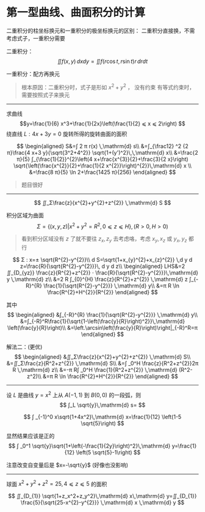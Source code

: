 # 第一型曲线、曲面积分的计算

二重积分的柱坐标换元和一重积分的极坐标换元的区别：
二重积分直接换，不需考虑式子，一重积分需要

二重积分：
$$
∬ f(x,y)\,dxdy=∬ f(r\cos t,r\sin t)r\,drdt
$$

一重积分：配方再换元

>根本原因：二重积分时，式子是形如 $x^2+y^2$ ， 没有约束
有等式约束时，需要按照式子来换元

---

求曲线
$$y=\frac{1}{6} x^3+\frac{1}{2x}\left(\frac{1}{2} ⩽  x ⩽   2\right)
$$
绕直线 $L:4x+3y=0$ 旋转所得的旋转曲面的面积

$$
\begin{aligned}
S&=∫ 2 π r(x) \,\mathrm{d}  s\\
&=∫_{\frac12} ^2 {2 π}\frac{4 x+3 y}{\sqrt{3^2+4^2}} \sqrt{1+(y')^2}\,\,\mathrm{d} x\\
 &=\frac{2 π}{5} ∫_{\frac{1}{2}}^{2}\left(4 x+\frac{x^{3}}{2}+\frac{3}{2 x}\right) \sqrt{\left(\frac{x^{2}}{2}+\frac{1}{2 x^{2}}\right)^{2}}\,\mathrm{d}  x \\
 &=\frac{8 π}{5} \ln 2+\frac{1425 π}{256}
 \end{aligned}
$$

>题目很好

---

$$
∬_Σ\frac{z}{x^{2}+y^{2}+z^{2}} \,\mathrm{d}  S
$$

积分区域为曲面
$$
Σ=\{(x,y,z)|x^2+y^2=R^2,0 ⩽   z ⩽   H \},(R>0,H>0)
$$

>看到积分区域没有 $z$ 了就不要往 $z_x,z_y$ 去考虑咯，考虑 $x_y,x_z$ 或 $y_x,y_z$ 都行

$$
Σ : x=± \sqrt{R^{2}-y^{2}}\\
d S=\sqrt{1+x_{y}^{2}+x_{z}^{2}} \,d y d z=\frac{R}{\sqrt{R^{2}-y^{2}}}\, d y d z\\
\begin{aligned}
LHS&=2 ∬_{D_{yz}} \frac{z}{R^{2}+z^{2}} ⋅ \frac{R}{\sqrt{R^{2}-y^{2}}}\,\mathrm{d}  y \,\mathrm{d}  z\\
&=2 R ∫_{0}^{H} \frac{z}{R^{2}+z^{2}} \,\mathrm{d}  z ∫_{-R}^{R} \frac{1}{\sqrt{R^{2}-y^{2}}} \,\mathrm{d}  y\\
&=π R \ln \frac{R^{2}+H^{2}}{R^{2}}
\end{aligned}
$$

其中
$$
\begin{aligned}
&∫_{-R}^{R} \frac{1}{\sqrt{R^{2}-y^{2}}} \,\mathrm{d}  y\\
&=∫_{-R}^R\frac{1}{\sqrt{1-\left(\frac{y}{R}\right)^2}}\,\mathrm{d} \left(\frac{y}{R}\right)\\
&=\left.\arcsin\left(\frac{y}{R}\right)\right|_{-R}^R=π
\end{aligned}
$$

解法二：(更优)
$$
\begin{aligned}
&∬_Σ\frac{z}{x^{2}+y^{2}+z^{2}} \,\mathrm{d}  S\\
&=∬_Σ\frac{z}{R^2+z^{2}} \,\mathrm{d} S\\
&=∫ _0^H \frac{z}{R^2+z^{2}}2π R \,\mathrm{d} z\\
&=-π R∫ _0^H \frac{1}{R^2+z^{2}} \,\mathrm{d} (R^2-z^2)\\
&=π R \ln \frac{R^{2}+H^{2}}{R^{2}}
\end{aligned}
$$

---

设 $L$ 是曲线 $y=x^2$ 上从 $A(-1,1)$ 到 $B(0,0)$ 的一段弧，则
$$
∫_L \sqrt{y}\,\mathrm{d} s=
$$

$$
∫ _{-1}^0 x\sqrt{1+4x^2}\,\mathrm{d} x=\frac{1}{12} \left(1-5 \sqrt{5}\right)
$$

显然结果应该是正的
$$
∫ _0^1 \sqrt{y}\sqrt{1+\left(-\frac{1}{2y}\right)^2}\,\mathrm{d} y=\frac{1}{12} \left(5 \sqrt{5}-1\right)
$$

注意改变自变量后是 $x=-\sqrt{y}$ (好像也没影响)

---

球面 $x^2+y^2+z^2=25,4 ⩽   z ⩽   5$ 的面积

$$
∬_{D_{1}} \sqrt{1+z_x^2+z_y^2}\,\mathrm{d} x\,\mathrm{d} y=∬_{D_{1}} \frac{5}{\sqrt{25-x^{2}-y^{2}}} \,\mathrm{d}  x \,\mathrm{d}  y
$$
